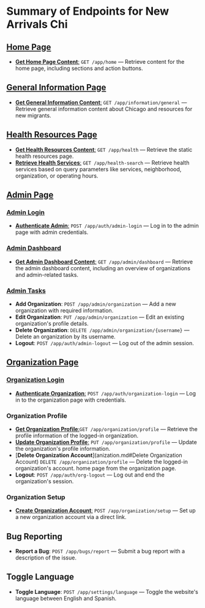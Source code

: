 
# Summary of Endpoints for New Arrivals Chi

## [Home Page](home.md)
- [**Get Home Page Content**:](home.md#get-home-page-content) `GET /app/home` — Retrieve content for the home page, including sections and action buttons.

## [General Information Page](general_info.md)
- [**Get General Information Content**:](general_info.md#get-general-information-content) `GET /app/information/general` — Retrieve general information content about Chicago and resources for new migrants.

## [Health Resources Page](health.md)
- [**Get Health Resources Content**:](health.md#get-health-resources-page-content) `GET /app/health` — Retrieve the static health resources page.
- [**Retrieve Health Services**:](health.md#search-health-services) `GET /app/health-search` — Retrieve health services based on query parameters like services, neighborhood, organization, or operating hours.

## [Admin Page](admin.md)
### [Admin Login](admin.md#admin-login)
- [**Authenticate Admin**:](admin.md#authenticate-admin) `POST /app/auth/admin-login` — Log in to the admin page with admin credentials.

### [Admin Dashboard](admin.md#get-admin-page-content)
- [**Get Admin Dashboard Content**:](admin.md#get-admin-page-content) `GET /app/admin/dashboard` — Retrieve the admin dashboard content, including an overview of organizations and admin-related tasks.

### [Admin Tasks](admin.md#admin-page-buttons-and-links)
- **Add Organization**: `POST /app/admin/organization` — Add a new organization with required information.
- **Edit Organization**: `PUT /app/admin/organization` — Edit an existing organization's profile details.
- **Delete Organization**: `DELETE /app/admin/organization/{username}` — Delete an organization by its username.
- **Logout**: `POST /app/auth/admin-logout` — Log out of the admin session.

## [Organization Page](organization.md#admin.md)
### [Organization Login](organization.md#organization-login.md)
- [**Authenticate Organization**:](organization.md#authenticate-organization) `POST /app/auth/organization-login` — Log in to the organization page with credentials.

### Organization Profile
- [**Get Organization Profile**:](anization.md#get-organization-profile)`GET /app/organization/profile` — Retrieve the profile information of the logged-in organization.
- [**Update Organization Profile**:](anization.md#update-organization-profile) `PUT /app/organization/profile` — Update the organization's profile information.
- [**Delete Organization Account**](anization.md#Delete Organization Account) `DELETE /app/organization/profile` — Delete the logged-in organization's account.
home page from the organization page.
- **Logout**: `POST /app/auth/org-logout` — Log out and end the organization's session.


### Organization Setup
- [**Create Organization Account**:](organization.md#create-organization-account) `POST /app/organization/setup` — Set up a new organization account via a direct link.

## Bug Reporting
- **Report a Bug**: `POST /app/bugs/report` — Submit a bug report with a description of the issue.

## Toggle Language
- **Toggle Language**: `POST /app/settings/language` — Toggle the website's language between English and Spanish.
